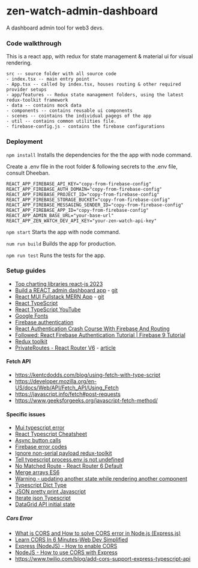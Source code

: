 # zen-watch-admin-dashboard
A dashboard admin tool for web3 devs.

### Code walkthrough
This is a react app, with redux for state management & material ui for visual rendering.

```
src -- source folder with all source code
- index.tsx -- main entry point
- App.tsx -- called by index.tsx, houses routing & other required provider setups
- app/features -- Redux state management folders, using the latest redux-toolkit framework
- data -- contains mock data
- components -- contains reusable ui components
- scenes -- cointains the individual pagegs of the app
- util -- contains common utilities file.
- firebase-config.js - contains the firebase configurations
```

### Deployment
``` npm install ```
Installs the dependencies for the the app with node command.

Create a .env file in the root folder & following secrets to the .env file, consult Dheeban.
```
REACT_APP_FIREBASE_API_KEY="copy-from-firebase-config"
REACT_APP_FIREBASE_AUTH_DOMAIN="copy-from-firebase-config"
REACT_APP_FIREBASE_PROJECT_ID="copy-from-firebase-config"
REACT_APP_FIREBASE_STORAGE_BUCKET="copy-from-firebase-config"
REACT_APP_FIREBASE_MESSAGING_SENDER_ID="copy-from-firebase-config"
REACT_APP_FIREBASE_APP_ID="copy-from-firebase-config"
REACT_APP_ADMIN_BASE_URL="your-base-url"
REACT_APP_ZEN_WATCH_DEV_API_KEY="your-zen-watch-api-key"
```

``` npm start ```
Starts the app with node command.

``` num run build ```
Builds the app for production.

``` npm run test ```
Runs the tests for the app.


### Setup guides
* [Top charting libraries react-js 2023](https://technostacks.com/blog/react-chart-libraries/)
* [Build a REACT admin dashboard app](https://www.youtube.com/watch?v=wYpCWwD1oz0) - [git](https://github.com/ed-roh/react-admin-dashboard)
* [React MUI Fullstack MERN App](https://www.youtube.com/watch?v=K8YELRmUb5o) - [git](https://github.com/ed-roh/mern-social-media)
* [React TypeScript](https://create-react-app.dev/docs/adding-typescript/)
* [React TypeScript YouTube](https://builtin.com/software-engineering-perspectives/create-react-app-typescript)
* [Google Fonts](https://fonts.google.com/)
* [Firebase authentication](https://www.youtube.com/watch?v=unr4s3jd9qA)
* [React Authentication Crash Course With Firebase And Routing](https://www.youtube.com/watch?v=PKwu15ldZ7k)
* [Followed: React Firebase Authentication Tutorial | Firebase 9 Tutorial](https://www.youtube.com/watch?v=9bXhf_TELP4)
* [Redux toolkit](https://www.youtube.com/watch?v=9zySeP5vH9c)
* [PrivateRoutes - React Router V6](https://www.youtube.com/watch?v=2k8NleFjG7I) - [article](https://medium.com/@dennisivy/creating-protected-routes-with-react-router-v6-2c4bbaf7bc1c)

#### Fetch API
* https://kentcdodds.com/blog/using-fetch-with-type-script
* https://developer.mozilla.org/en-US/docs/Web/API/Fetch_API/Using_Fetch
* https://javascript.info/fetch#post-requests
* https://www.geeksforgeeks.org/javascript-fetch-method/

#### Specific issues
* [Mui typescript error](https://stackoverflow.com/questions/74236131/toggling-colour-mode-when-using-react-context-and-materialui)
* [React Typescript Cheatsheet](https://react-typescript-cheatsheet.netlify.app/docs/advanced/patterns_by_usecase/)
* [Async button calls](https://stackoverflow.com/questions/54779318/can-async-functions-be-called-in-onclick-in-button-react)
* [Firebase error codes](https://stackoverflow.com/questions/39152004/where-can-i-find-a-list-of-all-error-codes-and-messages-for-firebase-authenticat)
* [Ignore non-serial payload redux-toolkit](https://redux-toolkit.js.org/usage/usage-guide#working-with-non-serializable-data)
* [Tell typescript process.env is not undefined](https://stackoverflow.com/questions/49817290/how-to-tell-typescript-that-process-is-not-undefined)
* [No Matched Route - React Router 6 Default](https://www.youtube.com/watch?v=5AFzz-aAdfE)
* [Merge arrays ES6](https://stackoverflow.com/questions/1584370/how-to-merge-two-arrays-in-javascript-and-de-duplicate-items)
* [Warning - updating another state while rendering another component](https://stackoverflow.com/questions/62336340/cannot-update-a-component-while-rendering-a-different-component-warning)
* [Typescript Dict Type](https://stackoverflow.com/questions/42211175/typescript-hashmap-dictionary-interface)
* [JSON pretty print Javascript](https://stackoverflow.com/questions/4810841/pretty-print-json-using-javascript)
* [Iterate json Typescript](https://stackoverflow.com/questions/42400298/iterate-json-data-in-javascript-typescript)
* [DataGrid API initial state](https://codesandbox.io/s/490hhz?file=/demo.tsx)

##### Cors Error
* [What is CORS and How to solve CORS error in Node.js (Express.js)](https://www.youtube.com/watch?v=OX-9oOcPDfE)
* [Learn CORS In 6 Minutes-Web Dev Simplified](https://www.youtube.com/watch?v=PNtFSVU-YTI)
* [Express (NodeJS) - How to enable CORS](https://www.youtube.com/watch?v=zDqwbiCyur8)
* [NodeJS - How to use CORS with Express](https://www.youtube.com/watch?v=XHNn0ToXovA)
* https://www.twilio.com/blog/add-cors-support-express-typescript-api

